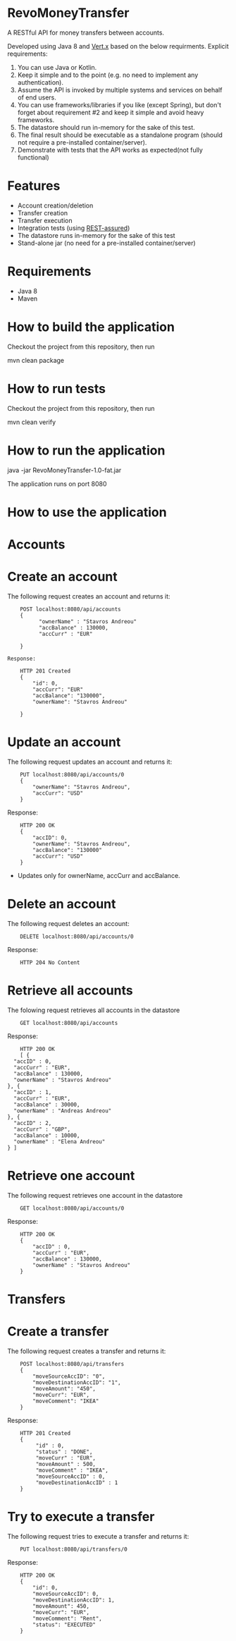 # RevoMoneyTransfer
A RESTful API for money transfers between accounts.

Developed using Java 8 and [Vert.x](http://vertx.io) based on the below requirments.
Explicit requirements:
1. You can use Java or Kotlin.
2. Keep it simple and to the point (e.g. no need to implement any authentication).
3. Assume the API is invoked by multiple systems and services on behalf of end users.
4. You can use frameworks/libraries if you like (except Spring), but don't forget about
requirement #2 and keep it simple and avoid heavy frameworks.
5. The datastore should run in-memory for the sake of this test.
6. The final result should be executable as a standalone program (should not require a
pre-installed container/server).
7. Demonstrate with tests that the API works as expected(not fully functional)


# Features
* Account creation/deletion
* Transfer creation
* Transfer execution
* Integration tests (using [REST-assured](http://rest-assured.io))
* The datastore runs in-memory for the sake of this test
* Stand-alone jar (no need for a pre-installed container/server)


# Requirements
* Java 8
* Maven

# How to build the application
Checkout the project from this repository, then run

mvn clean package

# How to run tests
Checkout the project from this repository, then run

mvn clean verify

# How to run the application

java -jar RevoMoneyTransfer-1.0-fat.jar

The application runs on port 8080

# How to use the application
# Accounts
# Create an account
The following request creates an account and returns it:
```
    POST localhost:8080/api/accounts
    {
		  "ownerName" : "Stavros Andreou"
          "accBalance" : 130000,
		  "accCurr" : "EUR"
		 
    }

Response:

    HTTP 201 Created
    {
        "id": 0,
        "accCurr": "EUR"
		"accBalance": "130000",
		"ownerName": "Stavros Andreou"

    }
```
# Update an account
The following request updates an account and returns it:
```
    PUT localhost:8080/api/accounts/0
    {
        "ownerName": "Stavros Andreou",
        "accCurr": "USD"
    }
```
Response:
```
    HTTP 200 OK
    {
        "accID": 0,
        "ownerName": "Stavros Andreou",
        "accBalance": "130000"
        "accCurr": "USD"
    }
```
* Updates only for ownerName, accCurr and accBalance.


# Delete an account
The following request deletes an account:
```
    DELETE localhost:8080/api/accounts/0
```
Response:
```
    HTTP 204 No Content
```
# Retrieve all accounts
The folowing request retrieves all accounts in the datastore
```
    GET localhost:8080/api/accounts
```
Response:
```
    HTTP 200 OK
    [ {
  "accID" : 0,
  "accCurr" : "EUR",
  "accBalance" : 130000,
  "ownerName" : "Stavros Andreou"
}, {
  "accID" : 1,
  "accCurr" : "EUR",
  "accBalance" : 30000,
  "ownerName" : "Andreas Andreou"
}, {
  "accID" : 2,
  "accCurr" : "GBP",
  "accBalance" : 10000,
  "ownerName" : "Elena Andreou"
} ]
```
# Retrieve one account
The following request retrieves one account in the datastore
```
    GET localhost:8080/api/accounts/0
```
Response:
```
    HTTP 200 OK
    {
        "accID" : 0,
		"accCurr" : "EUR",
		"accBalance" : 130000,
		"ownerName" : "Stavros Andreou"
    }
```
# Transfers
# Create a transfer
The following request creates a transfer and returns it:
```
    POST localhost:8080/api/transfers
    {
        "moveSourceAccID": "0",
        "moveDestinationAccID": "1",
        "moveAmount": "450",
        "moveCurr": "EUR",
        "moveComment": "IKEA"
    }
```
Response:
```
    HTTP 201 Created
    {
		 "id" : 0,
		 "status" : "DONE",
		 "moveCurr" : "EUR",
		 "moveAmount" : 500,
		 "moveComment" : "IKEA",
		 "moveSourceAccID" : 0,
		 "moveDestinationAccID" : 1
    }
```
# Try to execute a transfer
The following request tries to execute a transfer and returns it:
```
    PUT localhost:8080/api/transfers/0
```
Response:
```
    HTTP 200 OK
    {
        "id": 0,
        "moveSourceAccID": 0,
        "moveDestinationAccID": 1,
        "moveAmount": 450,
        "moveCurr": "EUR",
        "moveComment": "Rent",
        "status": "EXECUTED"
    }
```
